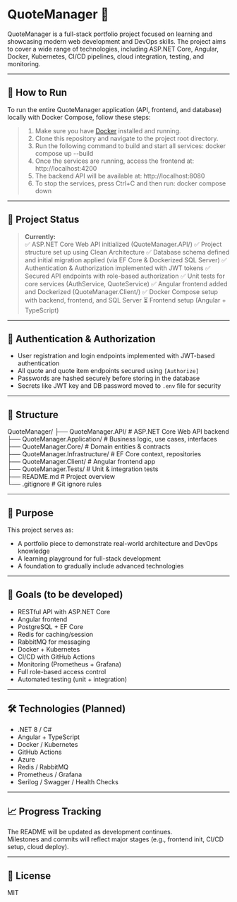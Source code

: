 # QuoteManager 🧾

QuoteManager is a full-stack portfolio project focused on learning and showcasing modern web development and DevOps skills. The project aims to cover a wide range of technologies, including ASP.NET Core, Angular, Docker, Kubernetes, CI/CD pipelines, cloud integration, testing, and monitoring.

---

## 🚀 How to Run

To run the entire QuoteManager application (API, frontend, and database) locally with Docker Compose, follow these steps:
>    1. Make sure you have [Docker](https://www.docker.com/) installed and running.
>    2. Clone this repository and navigate to the project root directory.
>    3. Run the following command to build and start all services:
>        docker compose up --build
>    4. Once the services are running, access the frontend at:
>        http://localhost:4200
>    5. The backend API will be available at:
>        http://localhost:8080
>    6. To stop the services, press Ctrl+C and then run:
>        docker compose down

---

## 🚧 Project Status

> **Currently:**  
> ✅ ASP.NET Core Web API initialized (QuoteManager.API/)
> ✅ Project structure set up using Clean Architecture
> ✅ Database schema defined and initial migration applied (via EF Core & Dockerized SQL Server)
> ✅ Authentication & Authorization implemented with JWT tokens
> ✅ Secured API endpoints with role-based authorization
> ✅ Unit tests for core services (AuthService, QuoteService)
> ✅ Angular frontend added and Dockerized (QuoteManager.Client/)
> ✅ Docker Compose setup with backend, frontend, and SQL Server
> ⏳ Frontend setup (Angular + TypeScript)  

---

## 🔐 Authentication & Authorization

- User registration and login endpoints implemented with JWT-based authentication  
- All quote and quote item endpoints secured using `[Authorize]`  
- Passwords are hashed securely before storing in the database  
- Secrets like JWT key and DB password moved to `.env` file for security

---

## 📁 Structure

QuoteManager/
├── QuoteManager.API/          # ASP.NET Core Web API backend  
├── QuoteManager.Application/  # Business logic, use cases, interfaces  
├── QuoteManager.Core/         # Domain entities & contracts  
├── QuoteManager.Infrastructure/ # EF Core context, repositories  
├── QuoteManager.Client/       # Angular frontend app  
├── QuoteManager.Tests/        # Unit & integration tests  
├── README.md                  # Project overview  
└── .gitignore                 # Git ignore rules   

---

## 🧠 Purpose

This project serves as:

- A portfolio piece to demonstrate real-world architecture and DevOps knowledge  
- A learning playground for full-stack development  
- A foundation to gradually include advanced technologies  

---

## 📌 Goals (to be developed)

- RESTful API with ASP.NET Core  
- Angular frontend  
- PostgreSQL + EF Core  
- Redis for caching/session  
- RabbitMQ for messaging  
- Docker + Kubernetes  
- CI/CD with GitHub Actions  
- Monitoring (Prometheus + Grafana)  
- Full role-based access control  
- Automated testing (unit + integration)  

---

## 🛠 Technologies (Planned)

- .NET 8 / C#  
- Angular + TypeScript  
- Docker / Kubernetes  
- GitHub Actions  
- Azure  
- Redis / RabbitMQ  
- Prometheus / Grafana  
- Serilog / Swagger / Health Checks  

---

## 📈 Progress Tracking

The README will be updated as development continues.  
Milestones and commits will reflect major stages (e.g., frontend init, CI/CD setup, cloud deploy).  

---

## 📜 License

MIT